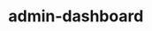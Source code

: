 <!-- generated by markdown-notes-tree -->

# admin-dashboard

<!-- optional markdown-notes-tree directory description starts here -->

<!-- optional markdown-notes-tree directory description ends here -->


